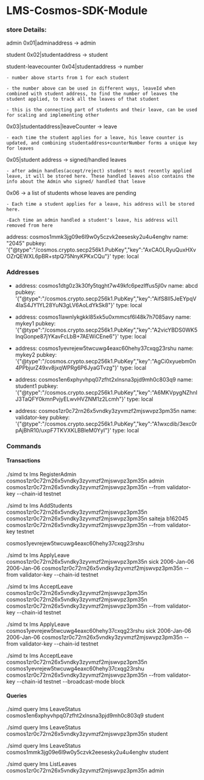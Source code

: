 # LMS-Cosmos-SDK-Module

### store Details:


admin
0x01|adminaddress -> admin

student
0x02|studentaddress -> student

student-leavecounter
0x04|studentaddress -> number
    
    - number above starts from 1 for each student

    - the number above can be used in different ways, leaveId when combined with student address, to find the number of leaves the student applied, to track all the leaves of that student

    - this is the connecting part of students and their leave, can be used for scaling and implementing other 

0x03|studentaddress|leaveCounter -> leave
    
    - each time the student applies for a leave, his leave counter is updated, and combining studentaddress+counterNumber forms a unique key for leaves


0x05|student address -> signed/handled leaves

    - after admin handles(accept/reject) student's most recently applied leave, it will be stored here. These handled leaves also contains the info about the Admin who signed/ handled that leave

0x06 -> a list of students whose leaves are pending

    - Each time a student applies for a leave, his address will be stored here.

    -Each time an admin handled a student's leave, his address will removed from here 


address: cosmos1mmk3jg09e6l9w0y5czvk2eesesky2u4u4enghv
  name: "2045"
  pubkey: '{"@type":"/cosmos.crypto.secp256k1.PubKey","key":"AxCAOLRyuQuxHXvOZrQEWXL6pBR+stpQ75NnyKPKxCQu"}'
  type: local


### Addresses

- address: cosmos1dtg0z3k30fy5tqght7w49kfc6pezlffus5jl0v
  name: abcd
  pubkey: '{"@type":"/cosmos.crypto.secp256k1.PubKey","key":"AifS8Il5JeEYpqV4IaS4JY1YL28YuN3gLV6AoLdYkSk8"}'
  type: local


- address: cosmos1lawnlykgkkl85xk5u0xmmcsf6l48k7h7085avy
  name: mykey1
  pubkey: '{"@type":"/cosmos.crypto.secp256k1.PubKey","key":"A2vicYBDS0WK5InqGonpe87jYKavFcLbB+7AEWiCEne6"}'
  type: local


- address: cosmos1yevrejew5twcuwg4eaxc60hehy37cxqg23rshu
  name: mykey2
  pubkey: '{"@type":"/cosmos.crypto.secp256k1.PubKey","key":"AgCi0xyuebm0n4PPbjurZ49xv8jxqWPRg6P6JyaGTvzg"}'
  type: local


- address: cosmos1en6xphyvhpq07zfht2xlnsna3pjd9mh0c803q9
  name: student1
  pubkey: '{"@type":"/cosmos.crypto.secp256k1.PubKey","key":"A6MKVpygNZhnIJ3TaQFY0kmnPvjyELwvHVZNM1z2Lcmh"}'
  type: local


- address: cosmos1zr0c72rn26x5vndky3zyvmzf2mjswvpz3pm35n
  name: validator-key
  pubkey: '{"@type":"/cosmos.crypto.secp256k1.PubKey","key":"A1wxcdib/3exc0rpAjBhR10/uxpF7TKVXKLBBleM0YyI"}'
  type: local


### Commands

#### Transactions

./simd tx lms RegisterAdmin cosmos1zr0c72rn26x5vndky3zyvmzf2mjswvpz3pm35n admin cosmos1zr0c72rn26x5vndky3zyvmzf2mjswvpz3pm35n --from validator-key --chain-id testnet


./simd tx lms AddStudents cosmos1zr0c72rn26x5vndky3zyvmzf2mjswvpz3pm35n cosmos1zr0c72rn26x5vndky3zyvmzf2mjswvpz3pm35n saiteja b162045 cosmos1zr0c72rn26x5vndky3zyvmzf2mjswvpz3pm35n --from validator-key testnet

cosmos1yevrejew5twcuwg4eaxc60hehy37cxqg23rshu

./simd tx lms ApplyLeave cosmos1zr0c72rn26x5vndky3zyvmzf2mjswvpz3pm35n sick 2006-Jan-06 2006-Jan-06 cosmos1zr0c72rn26x5vndky3zyvmzf2mjswvpz3pm35n --from validator-key --chain-id testnet

./simd tx lms AcceptLeave cosmos1zr0c72rn26x5vndky3zyvmzf2mjswvpz3pm35n cosmos1zr0c72rn26x5vndky3zyvmzf2mjswvpz3pm35n  cosmos1zr0c72rn26x5vndky3zyvmzf2mjswvpz3pm35n --from validator-key --chain-id testnet

./simd tx lms ApplyLeave cosmos1yevrejew5twcuwg4eaxc60hehy37cxqg23rshu sick 2006-Jan-06 2006-Jan-06 cosmos1zr0c72rn26x5vndky3zyvmzf2mjswvpz3pm35n --from validator-key --chain-id testnet

./simd tx lms AcceptLeave cosmos1zr0c72rn26x5vndky3zyvmzf2mjswvpz3pm35n cosmos1yevrejew5twcuwg4eaxc60hehy37cxqg23rshu  cosmos1zr0c72rn26x5vndky3zyvmzf2mjswvpz3pm35n --from validator-key --chain-id testnet --broadcast-mode block


#### Queries

./simd query lms LeaveStatus cosmos1en6xphyvhpq07zfht2xlnsna3pjd9mh0c803q9 student


 ./simd query lms LeaveStatus cosmos1zr0c72rn26x5vndky3zyvmzf2mjswvpz3pm35n student

 ./simd query lms LeaveStatus cosmos1mmk3jg09e6l9w0y5czvk2eesesky2u4u4enghv student

 ./simd query lms ListLeaves cosmos1zr0c72rn26x5vndky3zyvmzf2mjswvpz3pm35n admin